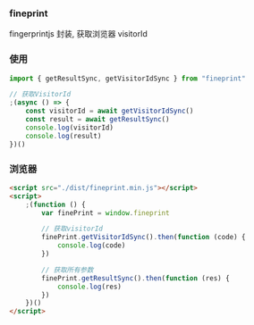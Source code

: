 ### fineprint

fingerprintjs 封装, 获取浏览器 visitorId

### 使用

```javascript
import { getResultSync, getVisitorIdSync } from "fineprint"

// 获取VisitorId
;(async () => {
	const visitorId = await getVisitorIdSync()
	const result = await getResultSync()
	console.log(visitorId)
	console.log(result)
})()
```

### 浏览器
```html
<script src="./dist/fineprint.min.js"></script>
<script>
	;(function () {
		var finePrint = window.fineprint

		// 获取visitorId
		finePrint.getVisitorIdSync().then(function (code) {
			console.log(code)
		})

		// 获取所有参数
		finePrint.getResultSync().then(function (res) {
			console.log(res)
		})
	})()
</script>
```
